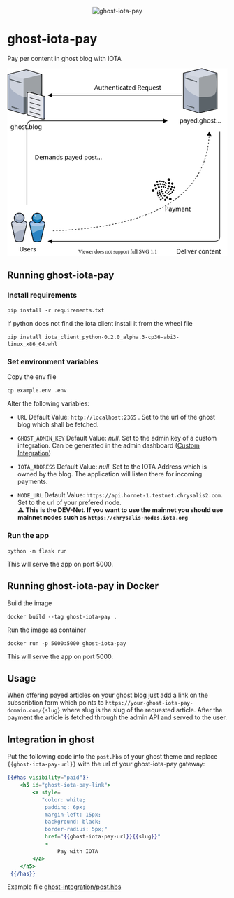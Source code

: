<p align="center">
    <img src="static/logo.png" width="140px" alt="ghost-iota-pay" />
</p>  

# ghost-iota-pay
Pay per content in ghost blog with IOTA

![How it should work](./flowchart.svg)

## Running ghost-iota-pay
### Install requirements
```shell
pip install -r requirements.txt
```
If python does not find the iota client install it from the wheel file
```shell
pip install iota_client_python-0.2.0_alpha.3-cp36-abi3-linux_x86_64.whl
``` 

### Set environment variables
Copy the env file  
```shell
cp example.env .env
```
Alter the following variables:  

- `URL`
  Default Value: `http://localhost:2365` . Set to the url of the ghost blog which shall be fetched.

- `GHOST_ADMIN_KEY`
  Default Value: _null_. Set to the admin key of a custom integration. Can be generated in the admin dashboard ([Custom Integration](https://ghost.org/integrations/custom-integrations/))

- `IOTA_ADDRESS`
  Default Value: _null_. Set to the IOTA Address which is owned by the blog. The application will listen there for incoming payments.

- `NODE_URL`
  Default Value: `https://api.hornet-1.testnet.chrysalis2.com`. Set to the url of your prefered node.  
  :warning: **This is the DEV-Net. If you want to use the mainnet you should use mainnet nodes such as `https://chrysalis-nodes.iota.org`**


### Run the app
```shell
python -m flask run
```
This will serve the app on port 5000.

## Running ghost-iota-pay in Docker

Build the image
```shell
docker build --tag ghost-iota-pay .
```

Run the image as container
```shell
docker run -p 5000:5000 ghost-iota-pay
```

This will serve the app on port 5000.

## Usage
When offering payed articles on your ghost blog just add a link on the subscribtion form which points to `https://your-ghost-iota-pay-domain.com/{slug}` where slug is the slug of the requested article.
After the payment the article is fetched through the admin API and served to the user.  

## Integration in ghost
Put the following code into the `post.hbs` of your ghost theme and replace `{{ghost-iota-pay-url}}` with the url of your ghost-iota-pay gateway:  
```handlebars
{{#has visibility="paid"}}
    <h5 id="ghost-iota-pay-link">
        <a style=
           "color: white;
            padding: 6px;
            margin-left: 15px;
            background: black;
            border-radius: 5px;" 
            href="{{ghost-iota-pay-url}}{{slug}}"
            >
                Pay with IOTA
        </a>
    </h5>
 {{/has}}
```
Example file [ghost-integration/post.hbs](ghost-integration/post.hbs)
